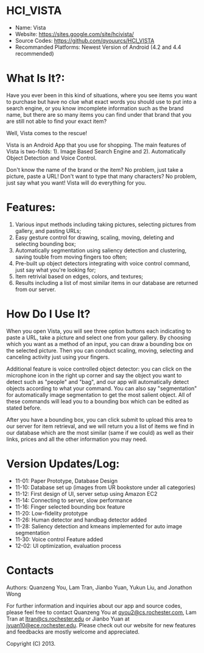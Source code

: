 HCI_VISTA
=========

* Name: Vista
* Website: https://sites.google.com/site/hcivista/
* Source Codes: https://github.com/qyouurcs/HCI_VISTA
* Recommanded Platforms: Newest Version of Android (4.2 and 4.4 recommended)

What Is It?:
==================================

Have you ever been in this kind of situations, where you see items you want to purchase but have no clue what exact words you should use to put into a search engine, or you know imcomplete information such as the brand name, but there are so many items you can find under that brand that you are still not able to find your exact item? 

Well, Vista comes to the rescue!

Vista is an Android App that you use for shopping. The main features of Vista is two-folds: 1). Image Based Search Engine and 2). Automatically Object Detection and Voice Control. 

Don't know the name of the brand or the item? No problem, just take a picture, paste a URL! Don't want to type that many characters? No problem, just say what you want! Vista will do everything for you.

Features:
==================================
1. Various input methods including taking pictures, selecting pictures from gallery, and pasting URLs;
2. Easy gesture control for drawing, scaling, moving, deleting and selecting bounding box;
3. Automatically segmentation using saliency detection and clustering, saving touble from moving fingers too often;
4. Pre-built up object detectors integrating with voice control command, just say what you're looking for;
5. Item retrivial based on edges, colors, and textures; 
6. Results including a list of most similar items in our database are returned from our server.

How Do I Use It? 
==================================
When you open Vista, you will see three option buttons each indicating to paste a URL, take a picture and select one from your gallery. By choosing which you want as a method of an input, you can draw a bounding box on the selected picture. Then you can conduct scaling, moving, selecting and canceling activity just using your fingers.

Additional feature is voice controlled object detector: you can click on the microphone icon in the right up corner and say the object you want to detect such as "people" and "bag", and our app will automatically detect objects according to what your command. You can also say "segmentation" for automatically image segmentation to get the most salient object. All of these commands will lead you to a bounding box which can be edited as stated before.

After you have a bounding box, you can click submit to upload this area to our server for item retrieval, and we will return you a list of items we find in our database which are the most similar (same if we could) as well as their links, prices and all the other information you may need.

Version Updates/Log:
==================================
* 11-01: Paper Prototype, Database Design
* 11-10: Database set up (images from UR bookstore under all categories) 
* 11-12: First design of UI, server setup using Amazon EC2 
* 11-14: Connecting to server, slow performance
* 11-16: Finger selected bounding box feature
* 11-20: Low-fidelity prototype
* 11-26: Human detector and handbag detector added
* 11-28: Saliency detection and kmeans implemented for auto image segmentation
* 11-30: Voice control Feature added
* 12-02: UI optimization, evaluation process

Contacts
==================================
Authors:
Quanzeng You, Lam Tran, Jianbo Yuan, Yukun Liu, and Jonathon Wong

For further information and inquiries about our app and source codes, please
feel free to contact Quanzeng You at <qyou2@cs.rochester.com>, Lam Tran at <ltran@cs.rochester.edu> or Jianbo Yuan at <jyuan10@ece.rochester.edu>. Please check out our website for new features and feedbacks are mostly welcome and appreciated.

Copyright (C) 2013.

